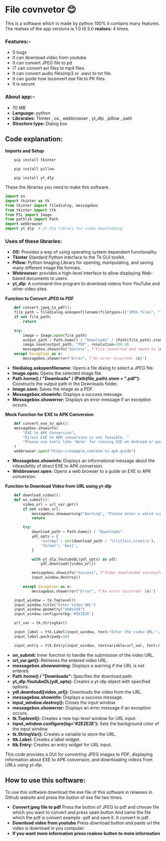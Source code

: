 # File covnvetor 😊
This is a software which is made by python 100% it contains many features. The realses of the app versions is 1.0 t0 5.0
**realses:** 4 times.
### Features:-
- 0 bugs
- It can download video from youtube.
- It can convert JPEG file to pd
- IT can convert avi files to mp4 files.
- It can convert audio files(mp3 or .wav) to txt file.
- It can guide how toconvert exe file to PK files
- It is secure
### About app:-
- 70 MB
- **Language:** python
- **Libraraies:** Tkinter , os , webbrowser , yt_dlp , pillow , path
- **Structure type:** Dialog box 

## Code explanation:
**Imports and Setup**
``` bash
    pip install tkinter
```
``` bash
    pip install pillow
```
```
    pip install yt_dlp
```
These the libraries you need to make this software.
``` python
import os
import tkinter as tk
from tkinter import filedialog, messagebox
from tkinter import ttk
from PIL import Image
from pathlib import Path
import webbrowser
import yt_dlp  # yt-dlp library for video downloading
```
### Uses of these libraries:
- **OS:** Provides a way of using operating system dependent functionality.
-  **Tkinter** Standard Python interface to the Tk GUI toolkit.
- **Pillow:** Python Imaging Library for opening, manipulating, and saving many different image file formats.
- **Webrowser:** provides a high-level interface to allow displaying Web-based documents to users.
- **yt_dlp**: A command-line program to download videos from YouTube and other video sites.

**Function to Convert JPEG to PDF**
``` python
    def convert_jpeg_to_pdf():
    file_path = filedialog.askopenfilename(filetypes=[("JPEG files", "*.jpg *.jpeg")])
    if not file_path:
        return
    
    try:
        image = Image.open(file_path)
        output_path = Path.home() / "Downloads" / (Path(file_path).stem + ".pdf")
        image.save(output_path, "PDF", resolution=100.0)
        messagebox.showinfo("Success", f"File converted and saved to {output_path}")
    except Exception as e:
        messagebox.showerror("Error", f"An error occurred: {e}")
```
 - **filedialog.askopenfilename:** Opens a file dialog to select a JPEG file.
- **Image.open:** Opens the selected image file.
- **Path.home() / "Downloads" / (Path(file_path).stem + ".pdf"):** Constructs the output path in the Downloads folder.
- **image.save:** Saves the image as a PDF.
- **Messagebox.showinfo:** Displays a success message.
- **Messagebox.showerror:** Displays an error message if an exception occurs.

**Mock Function for EXE to APK Conversion**
``` python
    def convert_exe_to_apk():
    messagebox.showinfo(
        "EXE to APK Conversion",
        "Direct EXE to APK conversion is not feasible. "
        "Please use tools like 'Wine' for running EXE on Android or port your application using development frameworks."
    )
    webbrowser.open("https://example.com/exe-to-apk-guide")
```
- **Messagebox.showinfo:** Displays an informational message about the infeasibility of direct EXE to APK conversion.
- **Webbrowser.open:** Opens a web browser to a guide on EXE to APK conversion.

**Function to Download Video from URL using yt-dlp**

``` python
    def download_video():
    def on_submit():
        video_url = url_var.get()
        if not video_url:
            messagebox.showwarning("Warning", "Please enter a valid video URL.")
            return

        try:
            download_path = Path.home() / "Downloads"
            ydl_opts = {
                'outtmpl': str(download_path / '%(title)s.%(ext)s'),
                'format': 'best',
            }

            with yt_dlp.YoutubeDL(ydl_opts) as ydl:
                ydl.download([video_url])

            messagebox.showinfo("Success", f"Video downloaded successfully to {download_path}")
            input_window.destroy()
        
        except Exception as e:
            messagebox.showerror("Error", f"An error occurred: {e}")

    input_window = tk.Toplevel()
    input_window.title("Enter Video URL")
    input_window.geometry("400x150")
    input_window.configure(bg='#2E2E2E')

    url_var = tk.StringVar()

    input_label = ttk.Label(input_window, text="Enter the video URL:", font=("Arial", 12))
    input_label.pack(pady=10)

    input_entry = ttk.Entry(input_window, textvariable=url_var, font=("Arial", 12), width=40)
```
- **on_submit:** Inner function to handle the submission of the video URL.
- **url_var.get():** Retrieves the entered video URL.
- **messagebox.showwarning:** Displays a warning if the URL is not entered.
- **Path.home() / "Downloads":** Specifies the download path.
- **yt_dlp.YoutubeDL(ydl_opts):** Creates a yt-dlp object with specified options.
- **ydl.download([video_url]):** Downloads the video from the URL.
- **messagebox.showinfo:** Displays a success message.
- **input_window.destroy():** Closes the input window.
- **messagebox.showerror:** Displays an error message if an exception occurs.
- **tk.Toplevel():** Creates a new top-level window for URL input.
- **input_window.configure(bg='#2E2E2E'):** Sets the background color of the input window.
- **tk.StringVar():** Creates a variable to store the URL.
- **ttk.Label:** Creates a label widget.
- **ttk.Entry:** Creates an entry widget for URL input.

This code provides a GUI for converting JPEG images to PDF, displaying information about EXE to APK conversion, and downloading videos from URLs using yt-dlp.

## How to use this software:
To use this software download the exe file of this software in relaeses in GIthub website and press the button of exe file two times.

- **Convert jpeg file to pdf** Press the button of JPEG to pdf and choose file which you want to convert and press open button And name the file which the pdf is convert example -pdf and save it. It convert in pdf.
- **Download video from youtube** Press download button and paste url the video is download in you computer.
- **If you want more information press realese button to more information**
